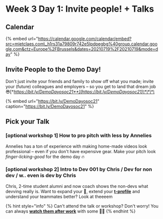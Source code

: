# Week 3 Day 1: Invite people! + Talks

## Calendar

{% embed url="https://calendar.google.com/calendar/embed?src=mietclaes.com\_h1rs31a79809r742e5lpdpegbg%40group.calendar.google.com&ctz=Europe%2FBrussels&dates=20210719%2F20210719&mode=day" %}



## Invite People to the Demo Day!

Don't just invite your friends and family to show off what you made; invite your \(future\) colleagues and employers – so you get to land that dream job 😎[**https://bit.ly/DemoDayosoc21**](https://bit.ly/DemoDayosoc21)\*\*\*\*

{% embed url="https://bit.ly/DemoDayosoc21" caption="https://bit.ly/DemoDayosoc21" %}



## Pick your Talk

### \[optional workshop 1\] How to pro pitch with less by Annelies

Annelies has a ton of experience with making home-made videos look professional – even if you don't have expensive gear. Make your pitch look _finger-licking-good_ for the demo day 🔥 

### \[optional workshop 2\] Intro to Dev 001 by Chris / Dev for non dev / w.. even is dev by Chris

Chris, 2-time student alumni and now coach shows the non-devs what devving really is. Want to expand your 🧠, extend your [**t-profile**](https://en.wikipedia.org/wiki/T-shaped_skills) and understand your teammates better? Look at theeeem

{% hint style="info" %}
Can't attend the talk or workshop? Don't worry! You can always [**watch them after work**](../../workshops-and-talks.md) with some 🍿🥤
{% endhint %}

